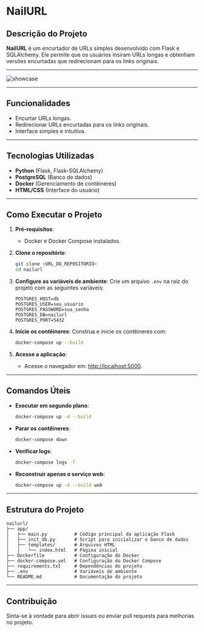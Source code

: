 # NailURL

## Descrição do Projeto
**NailURL** é um encurtador de URLs simples desenvolvido com Flask e SQLAlchemy. Ele permite que os usuários insiram URLs longas e obtenham versões encurtadas que redirecionam para os links originais.

---

![showcase](./src/nailurl0.gif)

---

## Funcionalidades
- Encurtar URLs longas.
- Redirecionar URLs encurtadas para os links originais.
- Interface simples e intuitiva.

---

## Tecnologias Utilizadas
- **Python** (Flask, Flask-SQLAlchemy)
- **PostgreSQL** (Banco de dados)
- **Docker** (Gerenciamento de contêineres)
- **HTML/CSS** (Interface do usuário)

---

## Como Executar o Projeto

1. **Pré-requisitos**:
   - Docker e Docker Compose instalados.

2. **Clone o repositório**:
   ```bash
   git clone <URL_DO_REPOSITORIO>
   cd nailurl
   ```

3. **Configure as variáveis de ambiente**:
   Crie um arquivo `.env` na raiz do projeto com as seguintes variáveis:
   ```env
   POSTGRES_HOST=db
   POSTGRES_USER=seu_usuario
   POSTGRES_PASSWORD=sua_senha
   POSTGRES_DB=nailurl
   POSTGRES_PORT=5432
   ```

4. **Inicie os contêineres**:
   Construa e inicie os contêineres com:
   ```bash
   docker-compose up --build
   ```

5. **Acesse a aplicação**:
   - Acesse o navegador em: [http://localhost:5000](http://localhost:5000).

---

## Comandos Úteis

- **Executar em segundo plano**:
  ```bash
  docker-compose up -d --build
  ```

- **Parar os contêineres**:
  ```bash
  docker-compose down
  ```

- **Verificar logs**:
  ```bash
  docker-compose logs -f
  ```

- **Reconstruir apenas o serviço web**:
  ```bash
  docker-compose up -d --build web
  ```

---

## Estrutura do Projeto

```
nailurl/
├── app/
│   ├── main.py          # Código principal da aplicação Flask
│   ├── init_db.py       # Script para inicializar o banco de dados
│   ├── templates/       # Arquivos HTML
│   │   └── index.html   # Página inicial
├── Dockerfile           # Configuração do Docker
├── docker-compose.yml   # Configuração do Docker Compose
├── requirements.txt     # Dependências do projeto
├── .env                 # Variáveis de ambiente
└── README.md            # Documentação do projeto
```

---

## Contribuição
Sinta-se à vontade para abrir issues ou enviar pull requests para melhorias no projeto.
